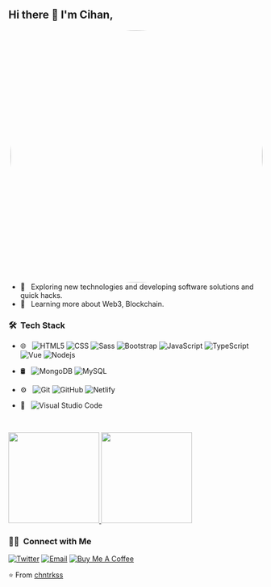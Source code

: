 ## Hi there 👋 I'm Cihan,

<!--  <img align="right" height="auto" width="300" style="border-radius:50%" alt="GIF" src="https://overreacted.io/5fe238cf03a21dfa32af624124fcdcff/deja_vu.gif" /> -->
<img align="right" height="auto" width="500" style="border-radius:50%" alt="GIF" src="https://media.giphy.com/media/MC6eSuC3yypCU/giphy.gif" />

-   🤔 &nbsp; Exploring new technologies and developing software solutions and quick hacks.
-   🌱 &nbsp; Learning more about Web3, Blockchain.


<h3> 🛠 &nbsp;Tech Stack</h3>

-   🌐 &nbsp;
    ![HTML5](https://img.shields.io/badge/-HTML5-e34c26?style=flat&logo=HTML5&logoColor=ffffff)
    ![CSS](https://img.shields.io/badge/-CSS-1572B6?style=flat&logo=CSS3&logoColor=ffffff)
    ![Sass](https://img.shields.io/badge/-Sass-%23CC6699?style=flat&logo=sass&logoColor=ffffff)
    ![Bootstrap](https://img.shields.io/badge/-Bootstrap-453163?style=flat&logo=bootstrap&logoColor=ffffff)
    ![JavaScript](https://img.shields.io/badge/-JavaScript-%23F7DF1C?style=flat&logo=javascript&logoColor=ffffff)
    ![TypeScript](https://img.shields.io/badge/-TypeScript-27609E?style=flat&logo=typescript&logoColor=ffffff)
    ![Vue](https://img.shields.io/badge/-Vue-35495e?style=flat&logo=vue.js)
    ![Nodejs](https://img.shields.io/badge/-Node.js-00d632?style=flat&logo=Node.js&logoColor=ffffff)
-   🛢 &nbsp;
    ![MongoDB](https://img.shields.io/badge/-MongoDB-4DB33D?style=flat&logo=mongodb&logoColor=ffffff)
    ![MySQL](https://img.shields.io/badge/-MySQL-00758f?style=flat&logo=mysql&logoColor=ffffff)
-   ⚙️ &nbsp;
    ![Git](https://img.shields.io/badge/-Git-f34f29?style=flat&logo=git&logoColor=ffffff)
    ![GitHub](https://img.shields.io/badge/-GitHub-0cacf4?style=flat&logo=github)
    ![Netlify](https://img.shields.io/badge/-Netlify-00AD9F?style=flat&logo=netlify&logoColor=ffffff)
-   🔧 &nbsp;
    ![Visual Studio Code](https://img.shields.io/badge/-Visual%20Studio%20Code-007ACC?style=flat&logo=visual-studio-code&logoColor=ffffff)

    <br/>

<a href="https://github.com/chntrkss">
  <img height="180em" src="https://github-readme-stats.vercel.app/api?username=chntrkss&theme=nightowl&show_icons=true" />
  <img height="180em" src="https://github-readme-stats.vercel.app/api/top-langs/?username=chntrkss&theme=nightowl&layout=compact" />
</a>

<br/>

<h3> 🤝🏻 &nbsp;Connect with Me </h3>

[![Twitter](https://img.shields.io/badge/-Twitter-1ca0f1?style=flat&labelColor=1ca0f1&logo=twitter&logoColor=white&link=https://twitter.com/chntrkss)](https://twitter.com/chntrkss)
[![Email](https://img.shields.io/badge/-Email-c14438?style=flat&logo=Gmail&logoColor=white&link=mailto:cihanturkess@gmail.com)](mailto:cihanturkess@gmail.com)
[![Buy Me A Coffee](https://img.shields.io/badge/-Buy%20Me%20A%20Coffee-FF813F?style=flat&logo=buy-me-a-coffee&logoColor=ffffff&link=https://ko-fi.com/)](https://www.buymeacoffee.com/chntrkss)

⭐️ From [chntrkss](https://github.com/chntrkss)
